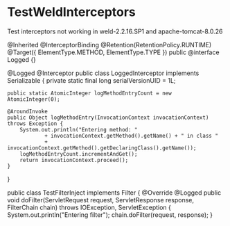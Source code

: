 # TestWeldInterceptors
Test interceptors not working in weld-2.2.16.SP1 and apache-tomcat-8.0.26

  @Inherited
  @InterceptorBinding
@Retention(RetentionPolicy.RUNTIME)
@Target({ ElementType.METHOD, ElementType.TYPE })
public @interface Logged {}

@Logged
@Interceptor
public class LoggedInterceptor implements Serializable {
	private static final long serialVersionUID = 1L;
	
	public static AtomicInteger logMethodEntryCount = new AtomicInteger(0);

	@AroundInvoke
    public Object logMethodEntry(InvocationContext invocationContext) throws Exception {
        System.out.println("Entering method: " 
                + invocationContext.getMethod().getName() + " in class "
                + invocationContext.getMethod().getDeclaringClass().getName());
        logMethodEntryCount.incrementAndGet();
        return invocationContext.proceed();
    }
}

public class TestFilterInject implements Filter {
	@Override
	@Logged
	public void doFilter(ServletRequest request, ServletResponse response, FilterChain chain) throws IOException, ServletException {
		System.out.println("Entering filter");
		chain.doFilter(request, response);
	}
</code>
